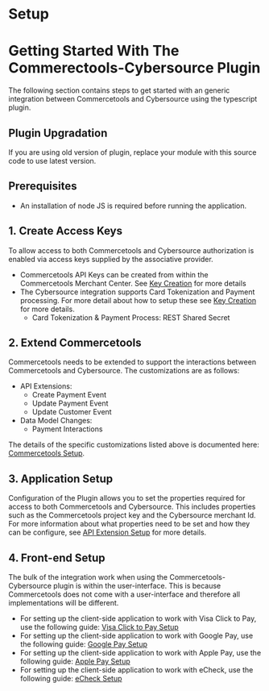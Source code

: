 # Setup

# Getting Started With The Commerectools-Cybersource Plugin

The following section contains steps to get started with an generic integration between Commercetools and Cybersource using the typescript plugin.

## Plugin Upgradation

If you are using old version of plugin, replace your module with this source code to use latest version.

## Prerequisites

- An installation of node JS is required before running the application.

## 1. Create Access Keys

To allow access to both Commercetools and Cybersource authorization is
enabled via access keys supplied by the associative provider.

- Commercetools API Keys can be created from within the Commercetools
  Merchant Center. See [Key Creation](Key-Creation.md) for
  more details
- The Cybersource integration supports Card Tokenization and Payment processing. For more detail
  about how to setup these see [Key Creation](Key-Creation.md) for more details.
  - Card Tokenization & Payment Process: REST Shared Secret

## 2. Extend Commercetools

Commercetools needs to be extended to support the interactions between
Commercetools and Cybersource. The customizations are as follows:

- API Extensions:
  - Create Payment Event
  - Update Payment Event
  - Update Customer Event
- Data Model Changes:
  - Payment Interactions

The details of the specific customizations listed above is documented here: [Commercetools Setup](Commercetools-Setup.md).

## 3. Application Setup

Configuration of the Plugin allows you to set the properties required for access to both Commercetools and Cybersource. This includes properties such as the Commercetools project key and the Cybersource merchant Id. For more information about what properties need to be set and how they can be configure, see [API Extension Setup](API-Extension-Setup.md) for more details.

## 4. Front-end Setup

The bulk of the integration work when using the Commercetools-Cybersource plugin
is within the user-interface. This is because
Commercetools does not come with a user-interface and therefore all
implementations will be different.

- For setting up the client-side application to work with Visa Click to Pay, use the following guide: [Visa Click to Pay Setup](Visa-ClicktoPay-Setup.md)
- For setting up the client-side application to work with Google Pay, use the following guide: [Google Pay Setup](GooglePay-Setup.md)
- For setting up the client-side application to work with Apple Pay, use the following guide: [Apple Pay Setup](ApplePay-Setup.md)
- For setting up the client-side application to work with eCheck, use the following guide: [eCheck Setup](eCheck-Setup.md)

